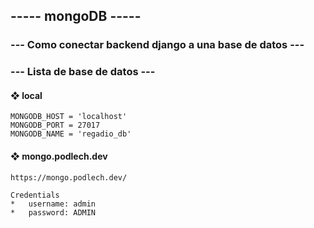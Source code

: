 ##  ----- mongoDB -----



###  --- Como conectar backend django a una base de datos ---



### --- Lista de base de datos ---


#### ❖ local
    MONGODB_HOST = 'localhost'
    MONGODB_PORT = 27017
    MONGODB_NAME = 'regadio_db'

#### ❖ mongo.podlech.dev

    https://mongo.podlech.dev/

    Credentials
    *   username: admin
    *   password: ADMIN
